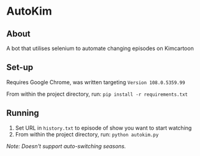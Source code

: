 # AutoKim
## About
A bot that utilises selenium to automate changing episodes on Kimcartoon

## Set-up
Requires Google Chrome, was written targeting `Version 108.0.5359.99`

From within the project directory, run: `pip install -r requirements.txt`

## Running
1. Set URL in `history.txt` to episode of show you want to start watching
2. From within the project directory, run: `python autokim.py`

*Note: Doesn't support auto-switching seasons.*
